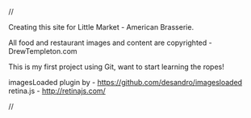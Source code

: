 // 

Creating this site for Little Market - American Brasserie.

All food and restaurant images and content are copyrighted - DrewTempleton.com

This is my first project using Git, want to start learning the ropes!

imagesLoaded plugin by - https://github.com/desandro/imagesloaded
retina.js - http://retinajs.com/

//